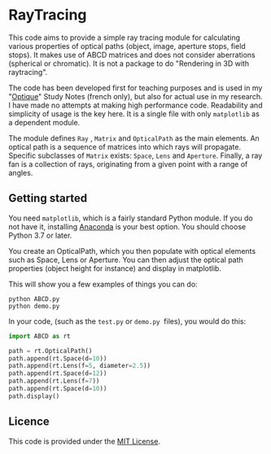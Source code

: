 # RayTracing
This code aims to provide a simple ray tracing module for calculating various properties of optical paths (object, image, aperture stops, field stops).  It makes use of ABCD matrices and does not consider aberrations (spherical or chromatic). It is not a package to do "Rendering in 3D with raytracing".  

The code has been developed first for teaching purposes and is used in my "[Optique](https://itunes.apple.com/ca/book/optique/id949326768?mt=11)" Study Notes (french only), but also for actual use in my research. I have made no attempts at making high performance code.  Readability and simplicity of usage is the key here. It is a single file with only `matplotlib` as a dependent module.

The module defines `Ray` ,  `Matrix` and `OpticalPath` as the main elements.  An optical path is a sequence of matrices into which rays will propagate. Specific subclasses of `Matrix` exists: `Space`, `Lens` and `Aperture`. Finally, a ray fan is a collection of rays, originating from a given point with a range of angles.

## Getting started
You need `matplotlib`, which is a fairly standard Python module. If you do not have it,  installing [Anaconda](https://www.anaconda.com/download/) is your best option. You should choose Python 3.7 or later.

You create an OpticalPath, which you then populate with optical elements such as Space, Lens or Aperture. You can then adjust the optical path properties (object height for instance) and display in matplotlib.

This will show you a few examples of things you can do:

```shell
python ABCD.py
python demo.py
```

In your code, (such as the `test.py` or `demo.py`  files), you would do this:

```python
import ABCD as rt

path = rt.OpticalPath()
path.append(rt.Space(d=10))
path.append(rt.Lens(f=5, diameter=2.5))
path.append(rt.Space(d=12))
path.append(rt.Lens(f=7))
path.append(rt.Space(d=10))
path.display()
```

## Licence

This code is provided under the [MIT License](./LICENSE).